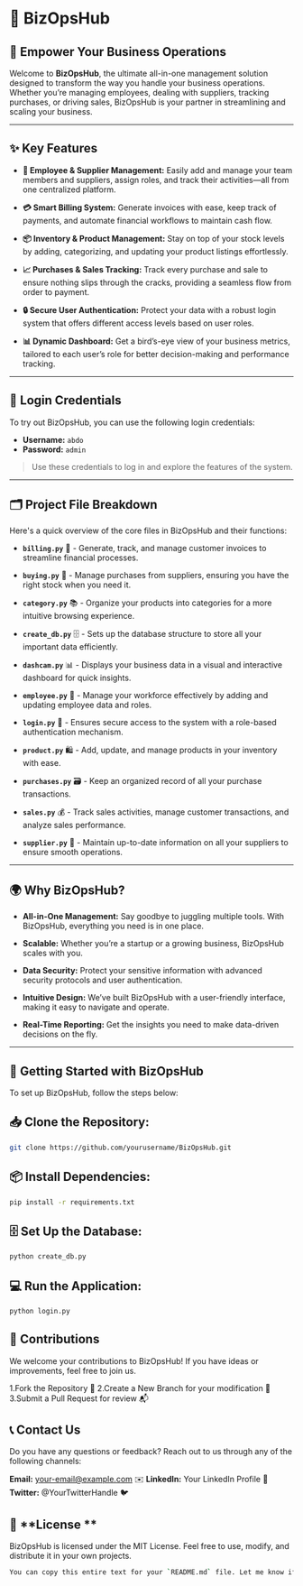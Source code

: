 # 🚀 **BizOpsHub** 

## 🌟 **Empower Your Business Operations**

Welcome to **BizOpsHub**, the ultimate all-in-one management solution designed to transform the way you handle your business operations. Whether you’re managing employees, dealing with suppliers, tracking purchases, or driving sales, BizOpsHub is your partner in streamlining and scaling your business.

---

## ✨ **Key Features**

- **👥 Employee & Supplier Management:** Easily add and manage your team members and suppliers, assign roles, and track their activities—all from one centralized platform.
  
- **💳 Smart Billing System:** Generate invoices with ease, keep track of payments, and automate financial workflows to maintain cash flow.
  
- **📦 Inventory & Product Management:** Stay on top of your stock levels by adding, categorizing, and updating your product listings effortlessly.
  
- **📈 Purchases & Sales Tracking:** Track every purchase and sale to ensure nothing slips through the cracks, providing a seamless flow from order to payment.
  
- **🔒 Secure User Authentication:** Protect your data with a robust login system that offers different access levels based on user roles.
  
- **📊 Dynamic Dashboard:** Get a bird’s-eye view of your business metrics, tailored to each user’s role for better decision-making and performance tracking.

---

## 🔑 **Login Credentials**

To try out BizOpsHub, you can use the following login credentials:

- **Username:** `abdo`
- **Password:** `admin`

> Use these credentials to log in and explore the features of the system.

---

## 🗂 **Project File Breakdown**

Here's a quick overview of the core files in BizOpsHub and their functions:

- **`billing.py`** 🧾 - Generate, track, and manage customer invoices to streamline financial processes.
  
- **`buying.py`** 🛒 - Manage purchases from suppliers, ensuring you have the right stock when you need it.
  
- **`category.py`** 📚 - Organize your products into categories for a more intuitive browsing experience.
  
- **`create_db.py`** 🗄 - Sets up the database structure to store all your important data efficiently.
  
- **`dashcam.py`** 📊 - Displays your business data in a visual and interactive dashboard for quick insights.
  
- **`employee.py`** 👥 - Manage your workforce effectively by adding and updating employee data and roles.
  
- **`login.py`** 🔐 - Ensures secure access to the system with a role-based authentication mechanism.
  
- **`product.py`** 🛍️ - Add, update, and manage products in your inventory with ease.
  
- **`purchases.py`** 🗃️ - Keep an organized record of all your purchase transactions.
  
- **`sales.py`** 💰 - Track sales activities, manage customer transactions, and analyze sales performance.
  
- **`supplier.py`** 🚚 - Maintain up-to-date information on all your suppliers to ensure smooth operations.

---

## 🌍 **Why BizOpsHub?**

- **All-in-One Management:** Say goodbye to juggling multiple tools. With BizOpsHub, everything you need is in one place.
  
- **Scalable:** Whether you’re a startup or a growing business, BizOpsHub scales with you.
  
- **Data Security:** Protect your sensitive information with advanced security protocols and user authentication.
  
- **Intuitive Design:** We’ve built BizOpsHub with a user-friendly interface, making it easy to navigate and operate.
  
- **Real-Time Reporting:** Get the insights you need to make data-driven decisions on the fly.

---

## 🚀 **Getting Started with BizOpsHub**

To set up BizOpsHub, follow the steps below:

## 📥 **Clone the Repository:**
```bash
git clone https://github.com/yourusername/BizOpsHub.git
```
## 📦 **Install Dependencies:**
```bash
pip install -r requirements.txt
```
## 🗄️ **Set Up the Database:**
```bash
python create_db.py
```
## 💻 **Run the Application:**
```bash
python login.py
```
## 🤝 **Contributions**
We welcome your contributions to BizOpsHub! If you have ideas or improvements, feel free to join us.

1.Fork the Repository 🍴
2.Create a New Branch for your modification 🌿
3.Submit a Pull Request for review 📬

## 📞 **Contact Us**
Do you have any questions or feedback? Reach out to us through any of the following channels:

**Email:** your-email@example.com ✉️
**LinkedIn:** Your LinkedIn Profile 🔗
**Twitter:** @YourTwitterHandle 🐦

## 📝 **License **
BizOpsHub is licensed under the MIT License. Feel free to use, modify, and distribute it in your own projects.

```bash
You can copy this entire text for your `README.md` file. Let me know if you need any further adjustments!
```
